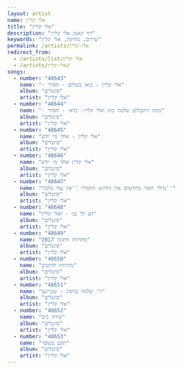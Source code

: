 ```yaml
---
layout: artist
name: אלי קליין
title: "אלי קליין"
description: "דף האמן אלי קליין"
keywords: "שירים, מוזיקה, אלי קליין"
permalink: /artists/אלי-קליין
redirect_from:
  - /artists/list/אלי קליין
  - /artists/אלי-קליין/
songs:
  - number: "48643"
    name: "- אלי קליין - בואי בשלום - חסידי"
    album: "סינגלים"
    artist: "אלי קליין"
  - number: "48644"
    name: "- מונה רוזנבלום שלמה כהן ואלי קליין- כדאי - חסידי"
    album: "סינגלים"
    artist: "אלי קליין"
  - number: "48645"
    name: "אלי קליין - אחד מי יודע"
    album: "סינגלים"
    artist: "אלי קליין"
  - number: "48646"
    name: "אלי קליין אחד מי יודע"
    album: "סינגלים"
    artist: "אלי קליין"
  - number: "48647"
    name: "גדולי הזמר מחדשים את הלהיט החסידי ''אין עוד מלבדו''"
    album: "סינגלים"
    artist: "אלי קליין"
  - number: "48648"
    name: "דע לך בני - ואלי קליין"
    album: "סינגלים"
    artist: "אלי קליין"
  - number: "48649"
    name: "מחרוזת חתונה 2017"
    album: "סינגלים"
    artist: "אלי קליין"
  - number: "48650"
    name: "מחרוזת להיטים"
    album: "סינגלים"
    artist: "אלי קליין"
  - number: "48651"
    name: "ר' שלמה טויסיג - שטייגען"
    album: "סינגלים"
    artist: "אלי קליין"
  - number: "48652"
    name: "שירה כים"
    album: "סינגלים"
    artist: "אלי קליין"
  - number: "48653"
    name: "תקע בשופר"
    album: "סינגלים"
    artist: "אלי קליין"
---
```

